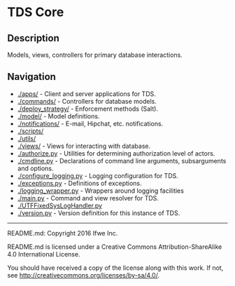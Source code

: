# TDS Core
## Description
Models, views, controllers for primary database interactions.

## Navigation
* [./apps/](./apps/) -
Client and server applications for TDS.
* [./commands/](./commands/) -
Controllers for database models.
* [./deploy_strategy/](./deploy_strategy/) -
Enforcement methods (Salt).
* [./model/](./model/) -
Model definitions.
* [./notifications/](./notifications/) -
E-mail, Hipchat, etc. notifications.
* [./scripts/](./scripts/)
* [./utils/](./utils/)
* [./views/](./views/) -
Views for interacting with database.
* [./authorize.py](./authorize.py) -
Utilities for determining authorization level of actors.
* [./cmdline.py](./cmdline.py) -
Declarations of command line arguments, subsarguments and options.
* [./configure_logging.py](.configure_logging.py) -
Logging configuration for TDS.
* [./exceptions.py](./exceptions.py) -
Definitions of exceptions.
* [./logging_wrapper.py](./logging_wrapper.py) -
Wrappers around logging facilities
* [./main.py](./main.py) -
Command and view resolver for TDS.
* [./UTFFixedSysLogHandler.py](./UTFFixedSysLogHandler.py)
* [./version.py](./version.py) -
Version definition for this instance of TDS.

-----

README.md: Copyright 2016 Ifwe Inc.

README.md is licensed under a Creative Commons Attribution-ShareAlike 4.0 International License.

You should have received a copy of the license along with this work. If not, see <http://creativecommons.org/licenses/by-sa/4.0/>.
